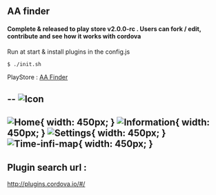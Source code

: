 ## AA finder
#### Complete & released to play store v2.0.0-rc . Users can fork / edit, contribute and see how it works with cordova

Run at start & install plugins in the config.js
```bash
$ ./init.sh
```

PlayStore : [AA Finder](https://play.google.com/store/apps/details?id=uk.co.sites_ignite.AAfinderApp)

--
![Icon](https://raw.github.com/trojanspike/AA-finder/photos/AAicon.png)
---
![Home](https://raw.github.com/trojanspike/AA-finder/photos/screen-shots/home.png){ width: 450px; }
![Information](https://raw.github.com/trojanspike/AA-finder/photos/screen-shots/information.png){ width: 450px; }
![Settings](https://raw.github.com/trojanspike/AA-finder/photos/screen-shots/settings.png){ width: 450px; }
![Time-infi-map](https://raw.github.com/trojanspike/AA-finder/photos/screen-shots/times-info-map.png){ width: 450px; }
---

Plugin search url :
--------------------
http://plugins.cordova.io/#/
